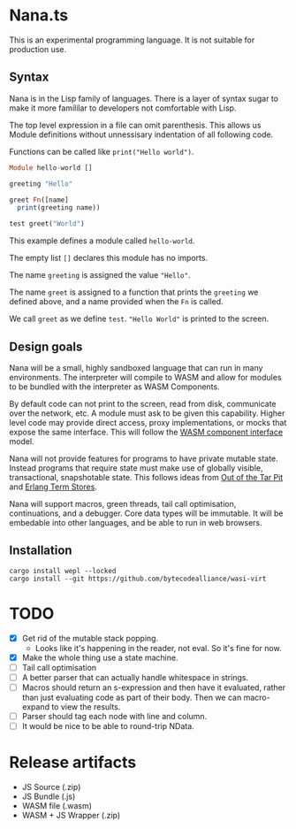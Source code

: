 # Nana.ts

This is an experimental programming language. It is not suitable for production use.

## Syntax

Nana is in the Lisp family of languages. There is a layer of syntax sugar to make
it more famililar to developers not comfortable with Lisp.

The top level expression in a file can omit parenthesis. This allows us Module definitions without unnessisary indentation of all following code.

Functions can be called like `print("Hello world")`.

``` haskell
Module hello-world []

greeting "Hello"

greet Fn([name]
  print(greeting name))

test greet("World")
```

This example defines a module called `hello-world`.

The empty list `[]` declares this module has no imports.

The name `greeting` is assigned the value `"Hello"`.

The name `greet` is assigned to a function that prints the `greeting` we defined above, and a name provided when the `Fn` is called.

We call `greet` as we define `test`. `"Hello World"` is printed to the screen.

## Design goals

Nana will be a small, highly sandboxed language that can run in many environments. The interpreter will compile to WASM and allow for modules to be bundled with the interpreter as WASM Components.

By default code can not print to the screen, read from disk, communicate over the network, etc. A module must ask to be given this capability. Higher level code may provide direct access, proxy implementations, or mocks that expose the same interface. This will follow the [WASM component interface](https://component-model.bytecodealliance.org/design/wit.html) model.

Nana will not provide features for programs to have private mutable state. Instead programs that require state must make use of globally visible, transactional, snapshotable state. This follows ideas from [Out of the Tar Pit](https://github.com/papers-we-love/papers-we-love/blob/main/design/out-of-the-tar-pit.pdf) and [Erlang Term Stores](https://www.erlang.org/docs/23/man/ets).

Nana will support macros, green threads, tail call optimisation, continuations, and a debugger. Core data types will be immutable. It will be embedable into other languages, and be able to run in web browsers.

## Installation

    cargo install wepl --locked
    cargo install --git https://github.com/bytecodealliance/wasi-virt


# TODO

- [x] Get rid of the mutable stack popping.
  - Looks like it's happening in the reader, not eval. So it's fine for now.
- [x] Make the whole thing use a state machine.
- [ ] Tail call optimisation
- [ ] A better parser that can actually handle whitespace in strings.
- [ ] Macros should return an s-expression and then have it evaluated, rather
than just evaluating code as part of their body. Then we can macro-expand to
view the results.
- [ ] Parser should tag each node with line and column.
- [ ] It would be nice to be able to round-trip NData.

# Release artifacts

- JS Source (.zip)
- JS Bundle (.js)
- WASM file (.wasm)
- WASM + JS Wrapper (.zip)

